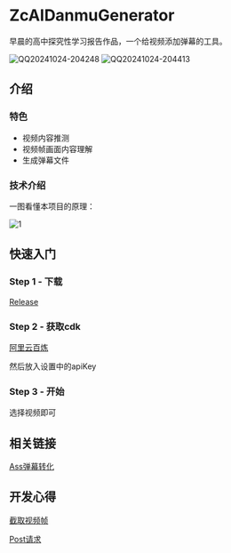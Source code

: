 # ZcAIDanmuGenerator

早晨的高中探究性学习报告作品，一个给视频添加弹幕的工具。

![QQ20241024-204248](https://github.com/user-attachments/assets/7f8d8025-b7f3-4f53-8ece-3080c240e7bd)
![QQ20241024-204413](https://github.com/user-attachments/assets/f44ed7d4-fd68-4f63-97cf-8e61865b4266)

## 介绍

### 特色

- 视频内容推测
- 视频帧画面内容理解
- 生成弹幕文件

### 技术介绍

一图看懂本项目的原理：

![1](https://github.com/user-attachments/assets/48a09430-9963-4640-978b-8b331342da6c)

## 快速入门

### Step 1 - 下载

[Release](https://github.com/Zao-chen/ZcAIDanmuGenerator/releases)

### Step 2 - 获取cdk

[阿里云百炼](https://bailian.console.aliyun.com/?apiKey=1)

然后放入设置中的apiKey

### Step 3 - 开始

选择视频即可

## 相关链接

[Ass弹幕转化](https://tiansh.github.io/us-danmaku/bilibili/)

## 开发心得

[截取视频帧](https://zao-chen.github.io/2024/11/04/%E5%9C%A8Qt%E4%B8%AD%E6%88%AA%E5%8F%96%E8%A7%86%E9%A2%91%E5%B8%A7%E5%9B%BE%E7%89%87/)

[Post请求](https://zao-chen.github.io/2024/10/28/%E5%9C%A8Qt%E4%B8%AD%E4%BD%BF%E7%94%A8get%E5%92%8Cpost%E8%AF%B7%E6%B1%82/)
